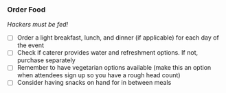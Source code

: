 ### Order Food
*Hackers must be fed!*

- [ ] Order a light breakfast, lunch, and dinner (if applicable) for each day of the event
- [ ] Check if caterer provides water and refreshment options. If not, purchase separately 
- [ ] Remember to have vegetarian options available (make this an option when attendees sign up so you have a rough head count)
- [ ] Consider having snacks on hand for in between meals 
